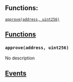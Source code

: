 

## Functions:
[`approve(address, uint256)`](#User-approve-address-uint256-)


## <u>Functions</u>

### `approve(address, uint256)`
No description

## <u>Events</u>
